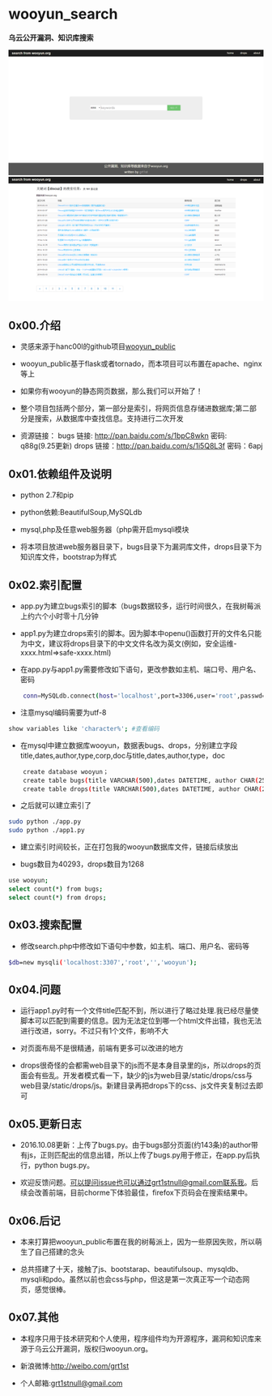 # wooyun_search
**乌云公开漏洞、知识库搜索**

![index](index.png)
![search](search.png)

0x00.介绍
--------
+ 灵感来源于hanc00l的github项目[wooyun_public](https://github.com/hanc00l/wooyun_public)

+ wooyun_public基于flask或者tornado，而本项目可以布置在apache、nginx等上

+ 如果你有wooyun的静态网页数据，那么我们可以开始了！

+ 整个项目包括两个部分，第一部分是索引，将网页信息存储进数据库;第二部分是搜索，从数据库中查找信息。支持进行二次开发

+ 资源链接：
	bugs   链接: http://pan.baidu.com/s/1bpC8wkn 密码: q88g(9.25更新)
	drops  链接：http://pan.baidu.com/s/1i5Q8L3f 密码：6apj

0x01.依赖组件及说明
--------
+ python 2.7和pip

+ python依赖:BeautifulSoup,MySQLdb

+ mysql,php及任意web服务器（php需开启mysqli模块

+ 将本项目放进web服务器目录下，bugs目录下为漏洞库文件，drops目录下为知识库文件，bootstrap为样式

0x02.索引配置 
--------
+ app.py为建立bugs索引的脚本（bugs数据较多，运行时间很久，在我树莓派上约六个小时零十几分钟

+ app1.py为建立drops索引的脚本。因为脚本中openu()函数打开的文件名只能为中文，建议将drops目录下的中文文件名改为英文(例如，安全运维-xxxx.html=>safe-xxxx.html)

+ 在app.py与app1.py需要修改如下语句，更改参数如主机、端口号、用户名、密码
```bash
    conn=MySQLdb.connect(host='localhost',port=3306,user='root',passwd='',db='wooyun',charset='utf8')
```
+ 注意mysql编码需要为utf-8
```bash
show variables like 'character%'; #查看编码
```	
+ 在mysql中建立数据库wooyun，数据表bugs、drops，分别建立字段title,dates,author,type,corp,doc与title,dates,author,type，doc
```bash
    create database wooyun；
    create table bugs(title VARCHAR(500),dates DATETIME, author CHAR(255),type CHAR(255),corp CHAR(255),doc VARCHAR(200) PRIMARY KEY);
    create table drops(title VARCHAR(500),dates DATETIME, author CHAR(255),type CHAR(255),doc VARCHAR(200) PRIMARY KEY);
```
+ 之后就可以建立索引了
```bash
sudo python ./app.py
sudo python ./app1.py
```	
+ 建立索引时间较长，正在打包我的wooyun数据库文件，链接后续放出

+ bugs数目为40293，drops数目为1268
```bash
use wooyun;
select count(*) from bugs;
select count(*) from drops;
```

0x03.搜索配置 
--------
+ 修改search.php中修改如下语句中参数，如主机、端口、用户名、密码等
```bash
$db=new mysqli('localhost:3307','root','','wooyun'); 
```

0x04.问题
--------

+ 运行app1.py时有一个文件title匹配不到，所以进行了略过处理.我已经尽量使脚本可以匹配到需要的信息。因为无法定位到哪一个html文件出错，我也无法进行改进，sorry。不过只有1个文件，影响不大

+ 对页面布局不是很精通，前端有更多可以改进的地方

+ drops很奇怪的会都需web目录下的js而不是本身目录里的js，所以drops的页面会有些乱。开发者模式看一下，缺少的js为web目录/static/drops/css与web目录/static/drops/js。新建目录再把drops下的css、js文件夹复制过去即可

0x05.更新日志
--------

+ 2016.10.08更新：上传了bugs.py。由于bugs部分页面(约143条)的author带有js，正则匹配出的信息出错，所以上传了bugs.py用于修正，在app.py后执行，python bugs.py。

+ 欢迎反馈问题。可以提问issue也可以通过grt1stnull@gmail.com联系我。后续会改善前端，目前chorme下体验最佳，firefox下页码会在搜索结果中。

0x06.后记
--------

+ 本来打算把wooyun_public布置在我的树莓派上，因为一些原因失败，所以萌生了自己搭建的念头

+ 总共搭建了十天，接触了js、bootstarap、beautifulsoup、mysqldb、mysqli和pdo。虽然以前也会css与php，但这是第一次真正写一个动态网页，感觉很棒。

0x07.其他
--------

+ 本程序只用于技术研究和个人使用，程序组件均为开源程序，漏洞和知识库来源于乌云公开漏洞，版权归wooyun.org。

+ 新浪微博:http://weibo.com/grt1st

+ 个人邮箱:grt1stnull@gmail.com
